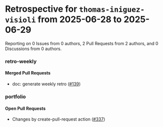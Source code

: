 # Retrospective for `thomas-iniguez-visioli` from 2025-06-28 to 2025-06-29

Reporting on 0 Issues from 0 authors, 2 Pull Requests from 2 authors, and 0 Discussions from 0 authors.


### retro-weekly

#### Merged Pull Requests

- doc: generate weekly retro ([#139](https://github.com/thomas-iniguez-visioli/retro-weekly/pull/139))

### portfolio

#### Open Pull Requests

- Changes by create-pull-request action ([#337](https://github.com/thomas-iniguez-visioli/portfolio/pull/337))